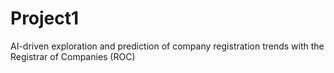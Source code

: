 # Project1
AI-driven exploration and prediction of company registration trends with the Registrar of Companies (ROC) 
